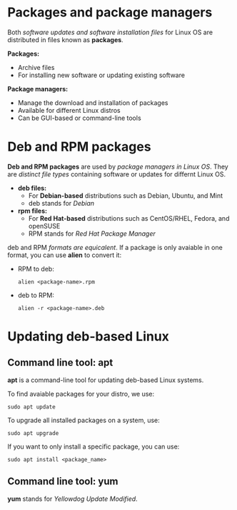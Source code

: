 # Packages and package managers
Both _software updates and software installation files_ for Linux OS are distributed in files known as **packages**.

**Packages:**
* Archive files
* For installing new software or updating existing software

**Package managers:**
* Manage the download and installation of packages
* Available for different Linux distros
* Can be GUI-based or command-line tools

# Deb and RPM packages
**Deb and RPM packages** are used by _package managers in Linux OS_. They are _distinct file types_ containing software or updates for differnt Linux OS.
* **deb files:**
  * For **Debian-based** distributions such as Debian, Ubuntu, and Mint
  * deb stands for _Debian_
* **rpm files:**
  * For **Red Hat-based** distributions such as CentOS/RHEL, Fedora, and openSUSE
  * RPM stands for _Red Hat Package Manager_

deb and RPM _formats are equicalent_. If a package is only avaiable in one format, you can use **alien** to convert it:
* RPM to deb:
  ```
  alien <package-name>.rpm
  ```
* deb to RPM:
  ```
  alien -r <package-name>.deb
  ```
# Updating deb-based Linux
## Command line tool: apt
**apt** is a command-line tool for updating deb-based Linux systems.

To find avaiable packages for your distro, we use:
```
sudo apt update
```

To upgrade all installed packages on a system, use:
```
sudo apt upgrade
```

If you want to only install a specific package, you can use:
```
sudo apt install <package_name>
```

## Command line tool: yum
**yum** stands for _Yellowdog Update Modified_.
